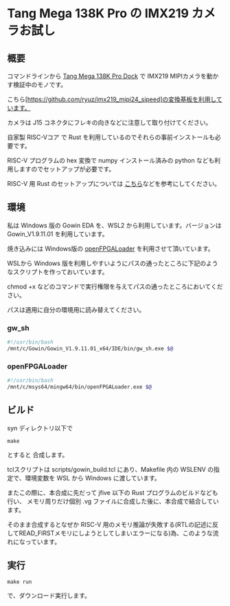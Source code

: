 # Tang Mega 138K Pro の IMX219 カメラお試し


## 概要

コマンドラインから [Tang Mega 138K Pro Dock](https://wiki.sipeed.com/hardware/en/tang/tang-mega-138k/mega-138k-pro.html) で
IMX219 MIPIカメラを動かす検証中のモノです。

こちら[https://github.com/ryuz/imx219_mipi24_sipeed]の変換基板を利用しています。

カメラは J15 コネクタにフレキの向きなどに注意して取り付けてください。

自家製 RISC-Vコア で Rust を利用しているのでそれらの事前インストールも必要です。

RISC-V プログラムの hex 変換で numpy インストール済みの python なども利用しますのでセットアップが必要です。

RISC-V 用 Rust のセットアップについては [こちら](/projects/kv260/kv260_jfive_simple_controller/README.md)などを参考にしてください。


## 環境

私は Windows 版の Gowin EDA を、WSL2 から利用しています。バージョンは Gowin_V1.9.11.01 を利用しています。

焼き込みには Windows版の [openFPGALoader](https://github.com/trabucayre/openFPGALoader) を利用させて頂いています。

WSLから Windows 版を利用しやすいようにパスの通ったところに下記のようなスクリプトを作っておいています。

chmod +x などのコマンドで実行権限を与えてパスの通ったところにおいてください。

パスは適用に自分の環境用に読み替えてください。

### gw_sh

```bash
#!/usr/bin/bash
/mnt/c/Gowin/Gowin_V1.9.11.01_x64/IDE/bin/gw_sh.exe $@
```

### openFPGALoader

```bash
#!/usr/bin/bash
/mnt/c/msys64/mingw64/bin/openFPGALoader.exe $@
```

## ビルド

syn ディレクトリ以下で

```
make
```

とすると 合成します。

tclスクリプトは scripts/gowin_build.tcl にあり、Makefile 内の WSLENV の指定で、環境変数を WSL から Windows に渡しています。


またこの際に、本合成に先だって jfive 以下の Rust プログラムのビルドなども行い、
メモリ周りだけ個別 .vg ファイルに合成した後に、本合成で結合しています。

そのまま合成するとなぜか RISC-V 用のメモリ推論が失敗する(RTLの記述に反してREAD_FIRSTメモリにしようとしてしまいエラーになる)為、このような流れになっています。


## 実行

```
make run
```

で、ダウンロード実行します。

